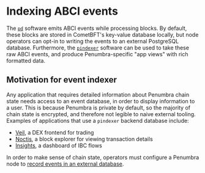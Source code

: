 # Indexing ABCI events

The [`pd`](./node/pd) software emits ABCI events while processing blocks.
By default, these blocks are stored in CometBFT's key-value database locally, but node operators
can opt-in to writing the events to an external PostgreSQL database.
Furthermore, the [`pindexer`](./event-indexing/pindexer.md) software can be used to take these raw ABCI events,
and produce Penumbra-specific "app views" with rich formatted data.

## Motivation for event indexer

Any application that requires detailed information about Penumbra chain state
needs access to an event database, in order to display information to a user.
This is because Penumbra is private by default, so the majority of chain state
is encrypted, and therefore not legible to naive external tooling.
Examples of applications that use a `pindexer` backend database include:

  * [Veil](https://dex.penumbra.zone), a DEX frontend for trading
  * [Noctis](https://explorer.penumbra.zone), a block explorer for viewing transaction details
  * [Insights](https://insights.penumbra.zone), a dashboard of IBC flows

In order to make sense of chain state, operators must configure a Penumbra node
to [record events in an external database](./event-indexing/configure.md).
